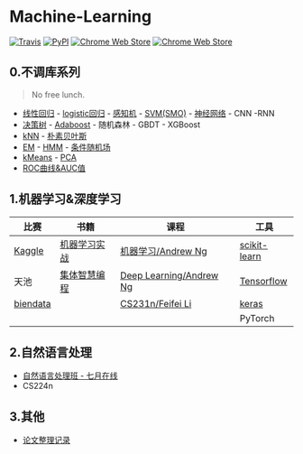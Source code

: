 # Machine-Learning

[![Travis](https://img.shields.io/travis/rust-lang/rust.svg)](https://github.com/fire717/Machine-Learning) [![PyPI](https://img.shields.io/pypi/pyversions/Django.svg)](https://github.com/fire717/Machine-Learning) [![Chrome Web Store](https://img.shields.io/chrome-web-store/price/nimelepbpejjlbmoobocpfnjhihnpked.svg)](https://github.com/fire717/Machine-Learning) [![Chrome Web Store](https://img.shields.io/chrome-web-store/stars/nimelepbpejjlbmoobocpfnjhihnpked.svg)](https://github.com/fire717/Machine-Learning)

## 0.不调库系列 
> No free lunch.

* [线性回归](/mine/ex1_py_liner.ipynb) - [logistic回归](/mine/LR.ipynb) - [感知机](/mine/perceptron.ipynb) - [SVM(SMO)](/mine/SVM.ipynb) - [神经网络](/mine/NN.ipynb) - CNN -RNN
* [决策树](/mine/DecisionTree.ipynb) - [Adaboost](/mine/Adaboost.ipynb) - 随机森林 - GBDT - XGBoost
* [kNN](/mine/kNN.ipynb) - [朴素贝叶斯](/mine/NaiveBayes.ipynb)
* [EM](/mine/EM.ipynb) - [HMM](/mine/HMM.ipynb) - [条件随机场](/mine/CRF.ipynb)
* [kMeans](/mine/kMeans.ipynb) - [PCA](/mine/PCA.ipynb)
* [ROC曲线&AUC值](/mine/ROC_AUC.ipynb)

## 1.机器学习&深度学习

  比赛   |     书籍      |    课程     |    工具
---------|---------------|-------------|--------
[Kaggle](/kaggle)  | [机器学习实战](/ML_in_action)  | [机器学习/Andrew Ng](/coursera_ML)      | [scikit-learn](/scikit-learn)
天池  | [集体智慧编程](/JTZHBC)     | [Deep Learning/Andrew Ng](/DL_AndrewNg) | [Tensorflow](/tensorflow)
[biendata](/biendata) |      | [CS231n/Feifei Li](/cs231n)      | [keras](/keras) 
  |  | | |  PyTorch


## 2.自然语言处理
* [自然语言处理班 - 七月在线](/NLP/qiyuezaixian)
* CS224n

## 3.其他
* [论文整理记录](/papers)




